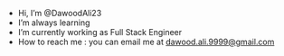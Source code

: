 -  Hi, I’m @DawoodAli23
-  I’m always learning
-  I’m currently working as Full Stack Engineer
-  How to reach me : you can email me at dawood.ali.9999@gmail.com
